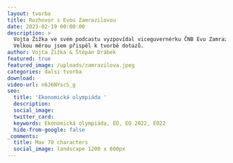 ```yaml
---
layout: tvorba
title: Rozhovor s Evou Zamrazilovou
date: 2023-02-19 00:00:00
description: >
  Vojta Žižka ve svém podcastu vyzpovídal viceguvernérku ČNB Evu Zamrazilovou.
  Velkou měrou jsem přispěl k tvorbě dotazů.
author: Vojta Žižka & Štěpán Drábek
featured: true
featured_image: /uploads/zamrazilova.jpeg
categories: dalsi tvorba
download:
video-url: n6J6NYscS_g
seo:
  title: 'Ekonomická olympiáda '
  description:
  social_image:
  twitter_card:
  keywords: Ekonomická olympiáda, EO, EO 2022, EO22
  hide-from-google: false
_comments:
  title: Max 70 characters
  social_image: landscape 1200 x 600px
---
```

